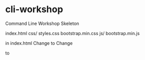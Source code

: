 cli-workshop
============
Command Line Workshop Skeleton

index.html
css/
  styles.css
  bootstrap.min.css
js/
  bootstrap.min.js
  
in index.html
  Change <link href="css/styles.cs" rel="stylesheet"> to <link href="css/styles.css" rel="stylesheet">
  Change <div id="edit-this"> to <div class="edit-this"> 



